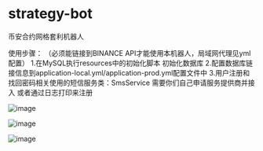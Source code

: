 # strategy-bot

币安合约网格套利机器人

使用步骤： （必须能链接到BINANCE API才能使用本机器人，局域网代理见yml配置）
1.在MySQL执行resources中的初始化脚本 初始化数据库
2.配置数据库链接信息到application-local.yml/application-prod.yml配置文件中
3.用户注册和找回密码相关使用的短信服务类：SmsService 需要你们自己申请服务提供商并接入 或者通过日志打印来注册

![image](https://user-images.githubusercontent.com/31235873/168237254-fd7f8fbb-0dc9-4d84-9330-f1fedcd9bac6.png)

![image](https://user-images.githubusercontent.com/31235873/168237306-07d5c71f-92d5-4542-b06b-09573a4bce46.png)

![image](https://user-images.githubusercontent.com/31235873/168237358-d7618eef-0f80-482d-8d94-d73a96623c01.png)
